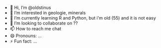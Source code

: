 - 👋 Hi, I’m @oldstinus
- 👀 I’m interested in geologie, minerals
- 🌱 I’m currently learning R and Python, but i'm old (55) and it is not easy
- 💞️ I’m looking to collaborate on ??
- 📫 How to reach me chat
- 😄 Pronouns: ...
- ⚡ Fun fact: ...

<!---
oldstinus/oldstinus is a ✨ special ✨ repository because its `README.md` (this file) appears on your GitHub profile.
You can click the Preview link to take a look at your changes.
--->
